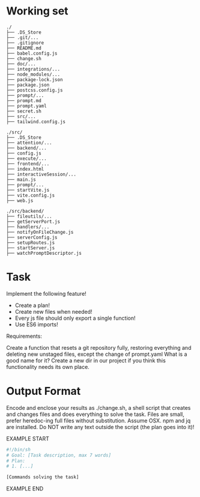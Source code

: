 # Working set

```
./
├── .DS_Store
├── .git/...
├── .gitignore
├── README.md
├── babel.config.js
├── change.sh
├── doc/...
├── integrations/...
├── node_modules/...
├── package-lock.json
├── package.json
├── postcss.config.js
├── prompt/...
├── prompt.md
├── prompt.yaml
├── secret.sh
├── src/...
├── tailwind.config.js

```
```
./src/
├── .DS_Store
├── attention/...
├── backend/...
├── config.js
├── execute/...
├── frontend/...
├── index.html
├── interactiveSession/...
├── main.js
├── prompt/...
├── startVite.js
├── vite.config.js
├── web.js

```
```
./src/backend/
├── fileutils/...
├── getServerPort.js
├── handlers/...
├── notifyOnFileChange.js
├── serverConfig.js
├── setupRoutes.js
├── startServer.js
├── watchPromptDescriptor.js

```

# Task

Implement the following feature!

- Create a plan!
- Create new files when needed!
- Every js file should only export a single function!
- Use ES6 imports!

Requirements:

Create a function that resets a git repository fully, restoring everything and deleting new unstaged files, except the change of prompt.yaml
What is a good name for it?
Create a new dir in our project if you think this functionality needs its own place.



# Output Format

Encode and enclose your results as ./change.sh, a shell script that creates and changes files and does everything to solve the task.
Files are small, prefer heredoc-ing full files without substitution.
Assume OSX.
npm and jq are installed.
Do NOT write any text outside the script (the plan goes into it)!


EXAMPLE START

```sh
#!/bin/sh
# Goal: [Task description, max 7 words]
# Plan:
# 1. [...]

[Commands solving the task]
```

EXAMPLE END

